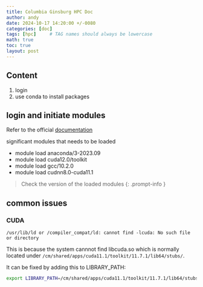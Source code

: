 ```yaml
---
title: Columbia Ginsburg HPC Doc
author: andy
date: 2024-10-17 14:20:00 +/-0080
categories: [doc]
tags: [hpc]     # TAG names should always be lowercase
math: true
toc: true
layout: post
---
```


## Content
1. login
2. use conda to install packages

## login and initiate modules

Refer to the official [documentation](https://columbiauniversity.atlassian.net/wiki/spaces/rcs/pages/62141877/Ginsburg+HPC+Cluster+User+Documentation)

significant modules that needs to be loaded

- module load anaconda/3-2023.09
- module load cuda12.0/toolkit
- module load gcc/10.2.0
- module load cudnn8.0-cuda11.1

> Check the version of the loaded modules
{: .prompt-info }


## common issues

### CUDA
```console
/usr/lib/ld or /compiler_compat/ld: cannot find -lcuda: No such file or directory
```

This is because the system cannnot find libcuda.so which is normally located under `/cm/shared/apps/cuda11.1/toolkit/11.7.1/lib64/stubs/`. 

It can be fixed by adding this to LIBRARY_PATH:

```bash
export LIBRARY_PATH=/cm/shared/apps/cuda11.1/toolkit/11.7.1/lib64/stubs/:$LIBRARY_PATH
```
